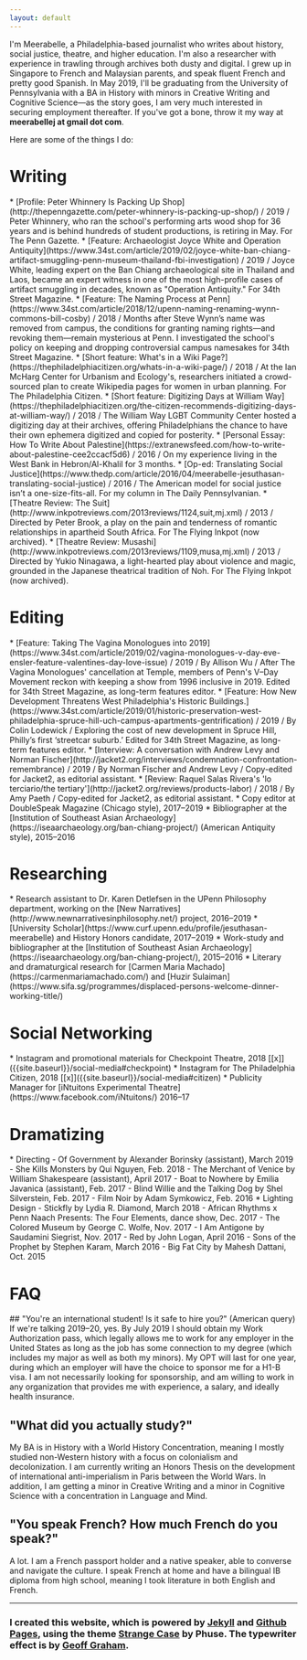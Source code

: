 ```yaml
---
layout: default
---
```

I'm Meerabelle, a Philadelphia-based journalist who writes about history, social justice, theatre, and higher education. I'm also a researcher with experience in trawling through archives both dusty and digital. I grew up in Singapore to French and Malaysian parents, and speak fluent French and pretty good Spanish. In May 2019, I'll be graduating from the University of Pennsylvania with a BA in History with minors in Creative Writing and Cognitive Science—as the story goes, I am very much interested in securing employment thereafter. If you've got a bone, throw it my way at **meerabellej at gmail dot com**.

Here are some of the things I do:

<h1 id="writing"> Writing </h1>
* [Profile: Peter Whinnery Is Packing Up Shop](http://thepenngazette.com/peter-whinnery-is-packing-up-shop/) / 2019 / Peter Whinnery, who ran the school's performing arts wood shop for 36 years and is behind hundreds of student productions, is retiring in May. For The Penn Gazette.
* [Feature: Archaeologist Joyce White and Operation Antiquity](https://www.34st.com/article/2019/02/joyce-white-ban-chiang-artifact-smuggling-penn-museum-thailand-fbi-investigation) / 2019 / Joyce White, leading expert on the Ban Chiang archaeological site in Thailand and Laos, became an expert witness in one of the most high-profile  cases of artifact smuggling in decades, known as "Operation Antiquity." For 34th Street Magazine.
* [Feature: The Naming Process at Penn](https://www.34st.com/article/2018/12/upenn-naming-renaming-wynn-commons-bill-cosby) / 2018 / Months after Steve Wynn’s name was removed from campus, the conditions for granting naming rights—and revoking them—remain mysterious at Penn. I investigated the school's policy on keeping and dropping controversial campus namesakes for 34th Street Magazine.
* [Short feature: What's in a Wiki Page?](https://thephiladelphiacitizen.org/whats-in-a-wiki-page/) / 2018 / At the Ian McHarg Center for Urbanism and Ecology's, researchers initiated a crowd-sourced plan to create Wikipedia pages for women in urban planning. For The Philadelphia Citizen.
* [Short feature: Digitizing Days at William Way](https://thephiladelphiacitizen.org/the-citizen-recommends-digitizing-days-at-william-way/) / 2018 / The William Way LGBT Community Center hosted a digitizing day at their archives, offering Philadelphians the chance to have their own ephemera digitized and copied for posterity.
* [Personal Essay: How To Write About Palestine](https://extranewsfeed.com/how-to-write-about-palestine-cee2ccacf5d6) / 2016 / On my experience living in the West Bank in Hebron/Al-Khalil for 3 months.
* [Op-ed: Translating Social Justice](https://www.thedp.com/article/2016/04/meerabelle-jesuthasan-translating-social-justice) / 2016 / The American model for social justice isn’t a one-size-fits-all. For my column in The Daily Pennsylvanian.
* [Theatre Review: The Suit](http://www.inkpotreviews.com/2013reviews/1124,suit,mj.xml) / 2013 / Directed by Peter Brook, a play on the pain and tenderness of romantic relationships in apartheid South Africa. For The Flying Inkpot (now archived).
* [Theatre Review: Musashi](http://www.inkpotreviews.com/2013reviews/1109,musa,mj.xml) / 2013 / Directed by Yukio Ninagawa, a light-hearted play about violence and magic, grounded in the Japanese theatrical tradition of Noh. For The Flying Inkpot (now archived).

<h1 id="editing"> Editing </h1>
* [Feature: Taking The Vagina Monologues into 2019](https://www.34st.com/article/2019/02/vagina-monologues-v-day-eve-ensler-feature-valentines-day-love-issue) / 2019 / By Allison Wu / After The Vagina Monologues' cancellation at Temple, members of Penn's V–Day Movement reckon with keeping a show from 1996 inclusive in 2019. Edited for 34th Street Magazine, as long-term features editor.
* [Feature: How New Development Threatens West Philadelphia's Historic Buildings.](https://www.34st.com/article/2019/01/historic-preservation-west-philadelphia-spruce-hill-uch-campus-apartments-gentrification) / 2019 / By Colin Lodewick / Exploring the cost of new development in Spruce Hill, Philly’s first ‘streetcar suburb.’ Edited for 34th Street Magazine, as long-term features editor.
* [Interview: A conversation with Andrew Levy and Norman Fischer](http://jacket2.org/interviews/condemnation-confrontation-remembrance) / 2019 / By Norman Fischer and Andrew Levy / Copy-edited for Jacket2, as editorial assistant.
* [Review: Raquel Salas Rivera's 'lo terciario/the tertiary'](http://jacket2.org/reviews/products-labor) / 2018 / By Amy Paeth / Copy-edited for Jacket2, as editorial assistant.
* Copy editor at DoubleSpeak Magazine (Chicago style), 2017–2019
* Bibliographer at the [Institution of Southeast Asian Archaeology](https://iseaarchaeology.org/ban-chiang-project/) (American Antiquity style), 2015–2016

<h1 id="researching"> Researching </h1>
* Research assistant to Dr. Karen Detlefsen in the UPenn Philosophy department, working on the [New Narratives](http://www.newnarrativesinphilosophy.net/) project, 2016–2019
* [University Scholar](https://www.curf.upenn.edu/profile/jesuthasan-meerabelle) and History Honors candidate, 2017–2019
* Work-study and bibliographer at the [Institution of Southeast Asian Archaeology](https://iseaarchaeology.org/ban-chiang-project/), 2015–2016
* Literary and dramaturgical research for [Carmen Maria Machado](https://carmenmariamachado.com/) and [Huzir Sulaiman](https://www.sifa.sg/programmes/displaced-persons-welcome-dinner-working-title/)

<h1 id="social-networking"> Social Networking </h1>
* Instagram and promotional materials for Checkpoint Theatre, 2018 [[x]]({{site.baseurl}}/social-media#checkpoint)
* Instagram for The Philadelphia Citizen, 2018 [[x]]({{site.baseurl}}/social-media#citizen)
* Publicity Manager for [iNtuitons Experimental Theatre](https://www.facebook.com/iNtuitons/) 2016–17

<h1 id="dramatizing"> Dramatizing </h1>
* Directing
  - Of Government by Alexander Borinsky (assistant), March 2019
  - She Kills Monsters by Qui Nguyen, Feb. 2018
  - The Merchant of Venice by William Shakespeare (assistant), April 2017
  - Boat to Nowhere by Emilia Javanica (assistant), Feb. 2017
  - Blind Willie and the Talking Dog by Shel Silverstein, Feb. 2017
  - Film Noir by Adam Symkowicz, Feb. 2016
* Lighting Design
  - Stickfly by Lydia R. Diamond, March 2018
  - African Rhythms x Penn Naach Presents: The Four Elements, dance show, Dec. 2017
  - The Colored Museum by George C. Wolfe, Nov. 2017
  - I Am Antigone by Saudamini Siegrist, Nov. 2017
  - Red by John Logan, April 2016
  - Sons of the Prophet by Stephen Karam, March 2016
  - Big Fat City by Mahesh Dattani, Oct. 2015

<h1 id="faq"> FAQ </h1>
## "You're an international student! Is it safe to hire you?" (American query)
If we're talking 2019–20, yes. By July 2019 I should obtain my Work Authorization pass, which legally allows me to work for any employer in the United States as long as the job has some connection to my degree (which includes my major as well as both my minors). My OPT will last for one year, during which an employer will have the choice to sponsor me for a H1-B visa. I am not necessarily looking for sponsorship, and am willing to work in any organization that provides me with experience, a salary, and ideally health insurance.

## "What did you actually study?"
My BA is in History with a World History Concentration, meaning I mostly studied non-Western history with a focus on colonialism and decolonization. I am currently writing an Honors Thesis on the development of international anti-imperialism in Paris between the World Wars. In addition, I am getting a minor in Creative Writing and a minor in Cognitive Science with a concentration in Language and Mind.

## "You speak French? How much French do you speak?"
A lot. I am a French passport holder and a native speaker, able to converse and navigate the culture. I speak French at home and have a bilingual IB diploma from high school, meaning I took literature in both English and French.

***

### I created this website, which is powered by [Jekyll](https://jekyllrb.com/) and  [Github Pages](https://pages.github.com/), using the theme [Strange Case](http://themes.jekyllrc.org/strangecase/) by Phuse. The typewriter effect is by [Geoff Graham](https://css-tricks.com/author/geoffgraham/).
